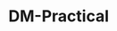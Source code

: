 # DM-Practical
<head>
<!-- Global site tag (gtag.js) - Google Analytics -->
<script async src="https://www.googletagmanager.com/gtag/js?id=G-VEYHSD3GKQ"></script>
<script>
  window.dataLayer = window.dataLayer || [];
  function gtag(){dataLayer.push(arguments);}
  gtag('js', new Date());

  gtag('config', 'G-VEYHSD3GKQ');
</script>
